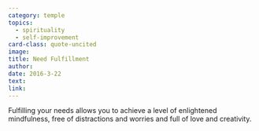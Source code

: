 ```yaml
---
category: temple
topics:
  - spirituality
  - self-improvement
card-class: quote-uncited
image:
title: Need Fulfillment
author:
date: 2016-3-22
text:  
link:
---
```

Fulfilling your needs allows you to achieve a level of enlightened mindfulness, free of distractions and worries and full of love and creativity.
